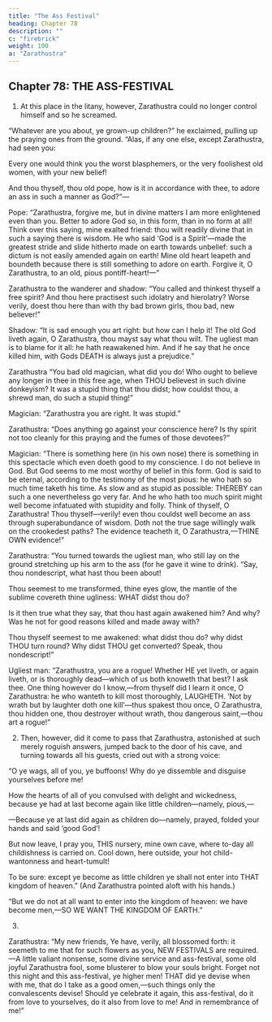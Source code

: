 ```yaml
---
title: "The Ass Festival"
heading: Chapter 78
description: ""
c: "firebrick"
weight: 100
a: "Zarathustra"
---
```



## Chapter 78: THE ASS-FESTIVAL

1. At this place in the litany, however, Zarathustra could no longer control himself and so he screamed.

“Whatever are you about, ye grown-up children?” he exclaimed, pulling up the praying ones from the ground. “Alas, if any one else, except Zarathustra, had seen you:

Every one would think you the worst blasphemers, or the very foolishest old women, with your new belief!

And thou thyself, thou old pope, how is it in accordance with thee, to adore an ass in such a manner as God?”—

Pope: “Zarathustra, forgive me, but in divine matters I am more enlightened even than you. Better to adore God so, in this form, than in no form at all! Think over this saying, mine exalted friend: thou wilt readily divine that in such a saying there is wisdom. He who said ‘God is a Spirit’—made the greatest stride and slide hitherto made on earth towards unbelief: such a dictum is not easily amended again on earth! Mine old heart leapeth and boundeth because there is still something to adore on earth. Forgive it, O Zarathustra, to an old, pious pontiff-heart!—”

Zarathustra to the wanderer and shadow: “You called and thinkest thyself a free spirit? And thou here practisest such idolatry and hierolatry? Worse verily, doest thou here than with thy bad brown girls, thou bad, new believer!”

Shadow: “It is sad enough you art right: but how can I help it! The old God liveth again, O Zarathustra, thou mayst say what thou wilt. The ugliest man is to blame for it all: he hath reawakened him. And if he say that he once killed him, with Gods DEATH is always just a prejudice.”

Zarathustra “You bad old magician, what did you do! Who ought to believe any longer in thee in this free age, when THOU believest in such divine donkeyism? It was a stupid thing that thou didst; how couldst thou, a shrewd man, do such a stupid thing!”

Magician: “Zarathustra you are right. It was stupid.”

Zarathustra: “Does anything go against your conscience here? Is thy spirit not too cleanly for this praying and the fumes of those devotees?”

Magician: “There is something here (in his own nose) there is something in this spectacle which even doeth good to my conscience. I do not believe in God. But God seems to me most worthy of belief in this form. God is said to be eternal, according to the testimony of the most pious: he who hath so much time taketh his time. As slow and as stupid as possible: THEREBY can such a one nevertheless go very far.
And he who hath too much spirit might well become infatuated with stupidity and folly. Think of thyself, O Zarathustra!
Thou thyself—verily! even thou couldst well become an ass through superabundance of wisdom. Doth not the true sage willingly walk on the crookedest paths? The evidence teacheth it, O Zarathustra,—THINE OWN evidence!”

Zarathustra: “You turned towards the ugliest man, who still lay on the ground stretching up his arm to the ass (for he gave it wine to drink). “Say, thou nondescript, what hast thou been about!

Thou seemest to me transformed, thine eyes glow, the mantle of the sublime covereth thine ugliness: WHAT didst thou do?

Is it then true what they say, that thou hast again awakened him? And why? Was he not for good reasons killed and made away with?

Thou thyself seemest to me awakened: what didst thou do? why didst THOU turn round? Why didst THOU get converted? Speak, thou nondescript!”

Ugliest man: “Zarathustra, you are a rogue! Whether HE yet liveth, or again liveth, or is thoroughly dead—which of us both knoweth that best? I ask thee. One thing however do I know,—from thyself did I learn it once, O Zarathustra: he who wanteth to kill most thoroughly, LAUGHETH. ‘Not by wrath but by laughter doth one kill’—thus spakest thou once, O Zarathustra, thou hidden one, thou destroyer without wrath, thou dangerous saint,—thou art a rogue!”


2. Then, however, did it come to pass that Zarathustra, astonished at such merely roguish answers, jumped back to the door of his cave, and turning towards all his guests, cried out with a strong voice:

“O ye wags, all of you, ye buffoons! Why do ye dissemble and disguise yourselves before me!

How the hearts of all of you convulsed with delight and wickedness, because ye had at last become again like little children—namely, pious,—

—Because ye at last did again as children do—namely, prayed, folded your hands and said ‘good God’!

But now leave, I pray you, THIS nursery, mine own cave, where to-day all childishness is carried on. Cool down, here outside, your hot child-wantonness and heart-tumult!

To be sure: except ye become as little children ye shall not enter into THAT kingdom of heaven.” (And Zarathustra pointed aloft with his hands.)

“But we do not at all want to enter into the kingdom of heaven: we have become men,—SO WE WANT THE KINGDOM OF EARTH.”

3.

Zarathustra: “My new friends, Ye have, verily, all blossomed forth: it seemeth to me that for such flowers as you, NEW FESTIVALS are required. —A little valiant nonsense, some divine service and ass-festival, some old joyful Zarathustra fool, some blusterer to blow your souls bright. Forget not this night and this ass-festival, ye higher men! THAT did ye devise when with me, that do I take as a good omen,—such things only the convalescents devise! Should ye celebrate it again, this ass-festival, do it from love to yourselves, do it also from love to me! And in remembrance of me!”
